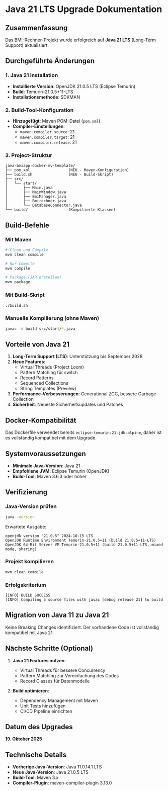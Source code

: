 # Java 21 LTS Upgrade Dokumentation

## Zusammenfassung

Das BMI-Rechner-Projekt wurde erfolgreich auf **Java 21 LTS** (Long-Term Support) aktualisiert.

## Durchgeführte Änderungen

### 1. Java 21 Installation
- **Installierte Version**: OpenJDK 21.0.5 LTS (Eclipse Temurin)
- **Build**: Temurin-21.0.5+11-LTS
- **Installationsmethode**: SDKMAN

### 2. Build-Tool-Konfiguration
- **Hinzugefügt**: Maven POM-Datei (`pom.xml`)
- **Compiler-Einstellungen**:
  - `maven.compiler.source`: 21
  - `maven.compiler.target`: 21
  - `maven.compiler.release`: 21

### 3. Project-Struktur
```
java-bmiapp-docker-mv-template/
├── pom.xml                 (NEU - Maven-Konfiguration)
├── build.sh                (NEU - Build-Skript)
├── src/
│   └── start/
│       ├── Main.java
│       ├── MainWindow.java
│       ├── BmiManager.java
│       ├── Bmirechner.java
│       └── DatabaseConnector.java
└── build/                  (Kompilierte Klassen)
```

## Build-Befehle

### Mit Maven
```bash
# Clean und Compile
mvn clean compile

# Nur Compile
mvn compile

# Package (JAR erstellen)
mvn package
```

### Mit Build-Skript
```bash
./build.sh
```

### Manuelle Kompilierung (ohne Maven)
```bash
javac -d build src/start/*.java
```

## Vorteile von Java 21

1. **Long-Term Support (LTS)**: Unterstützung bis September 2028
2. **Neue Features**:
   - Virtual Threads (Project Loom)
   - Pattern Matching für switch
   - Record Patterns
   - Sequenced Collections
   - String Templates (Preview)
3. **Performance-Verbesserungen**: Generational ZGC, bessere Garbage Collection
4. **Sicherheit**: Neueste Sicherheitsupdates und Patches

## Docker-Kompatibilität

Das Dockerfile verwendet bereits `eclipse-temurin:21-jdk-alpine`, daher ist es vollständig kompatibel mit dem Upgrade.

## Systemvoraussetzungen

- **Minimale Java-Version**: Java 21
- **Empfohlene JVM**: Eclipse Temurin (OpenJDK)
- **Build-Tool**: Maven 3.6.3 oder höher

## Verifizierung

### Java-Version prüfen
```bash
java -version
```

Erwartete Ausgabe:
```
openjdk version "21.0.5" 2024-10-15 LTS
OpenJDK Runtime Environment Temurin-21.0.5+11 (build 21.0.5+11-LTS)
OpenJDK 64-Bit Server VM Temurin-21.0.5+11 (build 21.0.5+11-LTS, mixed mode, sharing)
```

### Projekt kompilieren
```bash
mvn clean compile
```

### Erfolgskriterium
```
[INFO] BUILD SUCCESS
[INFO] Compiling 5 source files with javac [debug release 21] to build
```

## Migration von Java 11 zu Java 21

Keine Breaking Changes identifiziert. Der vorhandene Code ist vollständig kompatibel mit Java 21.

## Nächste Schritte (Optional)

1. **Java 21 Features nutzen**:
   - Virtual Threads für bessere Concurrency
   - Pattern Matching zur Vereinfachung des Codes
   - Record Classes für Datenmodelle

2. **Build optimieren**:
   - Dependency Management mit Maven
   - Unit Tests hinzufügen
   - CI/CD Pipeline einrichten

## Datum des Upgrades

**19. Oktober 2025**

## Technische Details

- **Vorherige Java-Version**: Java 11.0.14.1 LTS
- **Neue Java-Version**: Java 21.0.5 LTS
- **Build-Tool**: Maven 3.x
- **Compiler-Plugin**: maven-compiler-plugin 3.13.0

